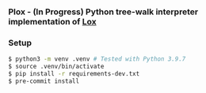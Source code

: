 ### Plox - (In Progress) Python tree-walk interpreter implementation of [Lox](http://craftinginterpreters.com/)

### Setup
```bash
$ python3 -m venv .venv # Tested with Python 3.9.7
$ source .venv/bin/activate
$ pip install -r requirements-dev.txt
$ pre-commit install
```
